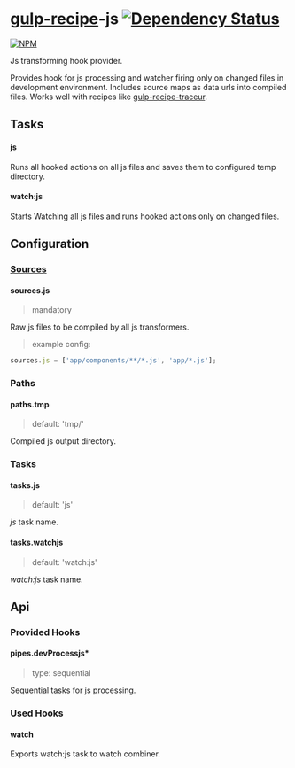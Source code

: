 # [gulp-recipe](https://github.com/PGSSoft/gulp-recipe-loader)-js [![Dependency Status][depstat-image]][depstat-url]
[![NPM][npm-image]][npm-url]

Js transforming hook provider.

Provides hook for js processing and watcher firing only on changed files in development environment.
Includes source maps as data urls into compiled files.
Works well with recipes like [gulp-recipe-traceur](https://github.com/PGSSoft/gulp-recipe-traceur).

## Tasks
#### js
Runs all hooked actions on all js files and saves them to configured temp directory.

#### watch:js
Starts Watching all js files and runs hooked actions only on changed files.

## Configuration
### [Sources](https://github.com/PGSSoft/gulp-recipe-loader#sources-configuration-syntax)
#### sources.js
> mandatory

Raw js files to be compiled by all js transformers.

> example config:
``` javascript
sources.js = ['app/components/**/*.js', 'app/*.js'];
```

### Paths
#### paths.tmp
> default: 'tmp/'

Compiled js output directory.

### Tasks
#### tasks.js
> default: 'js'

_js_ task name.

#### tasks.watchjs
> default: 'watch:js'

_watch:js_ task name.

## Api
### Provided Hooks
#### pipes.devProcessjs*
> type: sequential

Sequential tasks for js processing.

### Used Hooks
#### watch

Exports watch:js task to watch combiner.

[npm-url]: https://npmjs.org/package/gulp-recipe-js
[npm-image]: https://nodei.co/npm/gulp-recipe-js.png?downloads=true

[depstat-url]: https://david-dm.org/PGSSoft/gulp-recipe-js
[depstat-image]: http://img.shields.io/david/PGSSoft/gulp-recipe-js.svg?style=flat